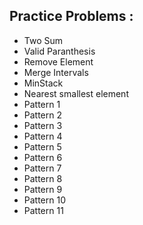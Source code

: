 ## Practice Problems :
- Two Sum
- Valid Paranthesis
- Remove Element
- Merge Intervals
- MinStack
- Nearest smallest element
- Pattern 1
- Pattern 2
- Pattern 3
- Pattern 4
- Pattern 5
- Pattern 6
- Pattern 7
- Pattern 8
- Pattern 9
- Pattern 10
- Pattern 11
